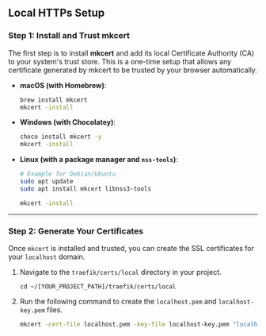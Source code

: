 ## Local HTTPs Setup
### Step 1: Install and Trust mkcert

The first step is to install **mkcert** and add its local Certificate Authority (CA) to your system's trust store. This is a one-time setup that allows any certificate generated by mkcert to be trusted by your browser automatically.

* **macOS (with Homebrew)**:
    ```sh
    brew install mkcert
    mkcert -install
    ```
* **Windows (with Chocolatey)**:
    ```sh
    choco install mkcert -y
    mkcert -install
    ```
* **Linux (with a package manager and `nss-tools`)**:
    ```sh
    # Example for Debian/Ubuntu
    sudo apt update
    sudo apt install mkcert libnss3-tools

    mkcert -install
    ```

***

### Step 2: Generate Your Certificates

Once `mkcert` is installed and trusted, you can create the SSL certificates for your `localhost` domain.

1.  Navigate to the `traefik/certs/local` directory in your project.
    ```
    cd ~/[YOUR_PROJECT_PATH]/traefik/certs/local
    ```
2.  Run the following command to create the `localhost.pem` and `localhost-key.pem` files.
    ```sh
    mkcert -cert-file localhost.pem -key-file localhost-key.pem "localhost" 127.0.0.1 ::1
    ```